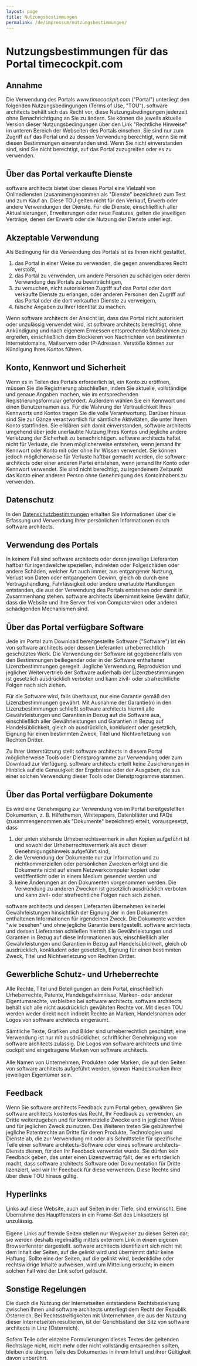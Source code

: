 ```yaml
---
layout: page
title: Nutzungsbestimmungen
permalink: /de/impressum/nutzungsbestimmungen/
---
```


<h1>Nutzungsbestimmungen für das Portal timecockpit.com</h1><h2>Annahme</h2><p>Die Verwendung des Portals <em>www.timecockpit.com</em> ("Portal") unterliegt den folgenden Nutzungsbedingungen (Terms of Use, "TOU"). software architects behält sich das Recht vor, diese Nutzungsbedingungen jederzeit ohne Benachrichtigung an Sie zu ändern. Sie können die jeweils aktuelle Version dieser Nutzungsbedingungen über den Link "Rechtliche Hinweise" im unteren Bereich der Webseiten des Portals einsehen. Sie sind nur zum Zugriff auf das Portal und zu dessen Verwendung berechtigt, wenn Sie mit diesen Bestimmungen einverstanden sind. Wenn Sie nicht einverstanden sind, sind Sie nicht berechtigt, auf das Portal zuzugreifen oder es zu verwenden.</p><h2>Über das Portal verkaufte Dienste</h2><p>software architects bietet über dieses Portal eine Vielzahl von Onlinediensten (zusammengenommen als "Dienste" bezeichnet) zum Test und zum Kauf an. Diese TOU gelten nicht für den Verkauf, Erwerb oder andere Verwendungen der Dienste. Für die Dienste, einschließlich aller Aktualisierungen, Erweiterungen oder neue Features, gelten die jeweiligen Verträge, denen der Erwerb oder die Nutzung der Dienste unterliegt.</p><h2>Akzeptable Verwendung</h2><p>Als Bedingung für die Verwendung des Portals ist es Ihnen nicht gestattet,</p><ol>
  <li>das Portal in einer Weise zu verwenden, die gegen anwendbares Recht verstößt,</li>
  <li>das Portal zu verwenden, um andere Personen zu schädigen oder deren Verwendung des Portals zu beeinträchtigen,</li>
  <li>zu versuchen, nicht autorisierten Zugriff auf das Portal oder dort verkaufte Dienste zu erlangen, oder anderen Personen den Zugriff auf das Portal oder die dort verkauften Dienste zu verweigern,</li>
  <li>falsche Angaben zu Ihrer Identität zu machen.</li>
</ol><p>Wenn software architects der Ansicht ist, dass das Portal nicht autorisiert oder unzulässig verwendet wird, ist software architects berechtigt, ohne Ankündigung und nach eigenem Ermessen entsprechende Maßnahmen zu ergreifen, einschließlich dem Blockieren von Nachrichten von bestimmten Internetdomains, Mailservern oder IP-Adressen. Verstöße können zur Kündigung Ihres Kontos führen.</p><h2>Konto, Kennwort und Sicherheit</h2><p>Wenn es in Teilen des Portals erforderlich ist, ein Konto zu eröffnen, müssen Sie die Registrierung abschließen, indem Sie aktuelle, vollständige und genaue Angaben machen, wie im entsprechenden Registrierungsformular gefordert. Außerdem wählen Sie ein Kennwort und einen Benutzernamen aus. Für die Wahrung der Vertraulichkeit Ihres Kennworts und Kontos tragen Sie die volle Verantwortung. Darüber hinaus sind Sie zur Gänze verantwortlich für sämtliche Aktivitäten, die unter Ihrem Konto stattfinden. Sie erklären sich damit einverstanden, software architects umgehend über jede unerlaubte Nutzung Ihres Kontos und jegliche andere Verletzung der Sicherheit zu benachrichtigen. software architects haftet nicht für Verluste, die Ihnen möglicherweise entstehen, wenn jemand Ihr Kennwort oder Konto mit oder ohne Ihr Wissen verwendet. Sie können jedoch möglicherweise für Verluste haftbar gemacht werden, die software architects oder einer anderen Partei entstehen, wenn jemand Ihr Konto oder Kennwort verwendet. Sie sind nicht berechtigt, zu irgendeinem Zeitpunkt das Konto einer anderen Person ohne Genehmigung des Kontoinhabers zu verwenden.</p><h2>Datenschutz</h2><p>In den <a href="{{site.baseurl}}/de/impressum/datenschutzbestimmungen/">Datenschutzbestimmungen</a> erhalten Sie Informationen über die Erfassung und Verwendung Ihrer persönlichen Informationen durch software architects.</p><h2>Verwendung des Portals</h2><p class="Abstract">In keinem Fall sind software architects oder deren jeweilige Lieferanten haftbar für irgendwelche speziellen, indirekten oder Folgeschäden oder andere Schäden, welcher Art auch immer, aus entgangener Nutzung, Verlust von Daten oder entgangenem Gewinn, gleich ob durch eine Vertragshandlung, Fahrlässigkeit oder andere unerlaubte Handlungen entstanden, die aus der Verwendung des Portals entstehen oder damit in Zusammenhang stehen. software architects übernimmt keine Gewähr dafür, dass die Website und ihre Server frei von Computerviren oder anderen schädigenden Mechanismen sind.</p><h2>Über das Portal verfügbare Software</h2><p>Jede im Portal zum Download bereitgestellte Software ("Software") ist ein von software architects oder dessen Lieferanten urheberrechtlich geschütztes Werk. Die Verwendung der Software ist gegebenenfalls von den Bestimmungen beiliegender oder in der Software enthaltener Lizenzbestimmungen geregelt. Jegliche Verwendung, Reproduktion und jeglicher Weitervertrieb der Software außerhalb der Lizenzbestimmungen ist gesetzlich ausdrücklich verboten und kann zivil- oder strafrechtliche Folgen nach sich ziehen.</p><p class="Abstract">Für die Software wird, falls überhaupt, nur eine Garantie gemäß den Lizenzbestimmungen gewährt. Mit Ausnahme der Garantie(n) in den Lizenzbestimmungen schließt software architects hiermit alle Gewährleistungen und Garantien in Bezug auf die Software aus, einschließlich aller Gewährleistungen und Garantien in Bezug auf Handelsüblichkeit, gleich ob ausdrücklich, konkludent oder gesetzlich, Eignung für einen bestimmten Zweck, Titel und Nichtverletzung von Rechten Dritter.</p><p class="Abstract">Zu Ihrer Unterstützung stellt software architects in diesem Portal möglicherweise Tools oder Dienstprogramme zur Verwendung oder zum Download zur Verfügung. software architects erteilt keine Zusicherungen in Hinblick auf die Genauigkeit der Ergebnisse oder der Ausgaben, die aus einer solchen Verwendung dieser Tools oder Dienstprogramme stammen.</p><h2>Über das Portal verfügbare Dokumente</h2><p>Es wird eine Genehmigung zur Verwendung von im Portal bereitgestellten Dokumenten, z. B. Hilfethemen, Whitepapers, Datenblätter und FAQs (zusammengenommen als "Dokumente" bezeichnet) erteilt, vorausgesetzt, dass</p><ol>
  <li>der unten stehende Urheberrechtsvermerk in allen Kopien aufgeführt ist und sowohl der Urheberrechtsvermerk als auch dieser Genehmigungshinweis aufgeführt sind,</li>
  <li>die Verwendung der Dokumente nur zur Information und zu nichtkommerziellen oder persönlichen Zwecken erfolgt und die Dokumente nicht auf einem Netzwerkcomputer kopiert oder veröffentlicht oder in einem Medium gesendet werden und</li>
  <li>keine Änderungen an den Dokumenten vorgenommen werden. Die Verwendung zu anderen Zwecken ist gesetzlich ausdrücklich verboten und kann zivil- oder strafrechtliche Folgen nach sich ziehen.</li>
</ol><p class="Abstract">software architects und dessen Lieferanten übernehmen keinerlei Gewährleistungen hinsichtlich der Eignung der in den Dokumenten enthaltenen Informationen für irgendeinen Zweck. Die Dokumente werden "wie besehen" und ohne jegliche Garantie bereitgestellt. software architects und dessen Lieferanten schließen hiermit alle Gewährleistungen und Garantien in Bezug auf diese Informationen aus, einschließlich aller Gewährleistungen und Garantien in Bezug auf Handelsüblichkeit, gleich ob ausdrücklich, konkludent oder gesetzlich, Eignung für einen bestimmten Zweck, Titel und Nichtverletzung von Rechten Dritter.</p><h2>Gewerbliche Schutz- und Urheberrechte</h2><p>Alle Rechte, Titel und Beteiligungen an dem Portal, einschließlich Urheberrechte, Patente, Handelsgeheimnisse, Marken- oder anderer Eigentumsrechte, verbleiben bei software architects. software architects behält sich alle nicht ausdrücklich gewährten Rechte vor. Mit diesen TOU werden weder direkt noch indirekt Rechte an Marken, Handelsnamen oder Logos von software architects eingeräumt.</p><p>Sämtliche Texte, Grafiken und Bilder sind urheberrechtlich geschützt; eine Verwendung ist nur mit ausdrücklicher, schriftlicher Genehmigung von software architects zulässig. Die Logos von software architects und time cockpit sind eingetragene Marken von software architects.<br /><br /> Alle Namen von Unternehmen, Produkten oder Marken, die auf den Seiten von software architects aufgeführt werden, können Handelsmarken ihrer jeweiligen Eigentümer sein.</p><h2>Feedback</h2><p>Wenn Sie software architects Feedback zum Portal geben, gewähren Sie software architects kostenlos das Recht, Ihr Feedback zu verwenden, an Dritte weiterzugeben und für kommerzielle Zwecke und in jeglicher Weise und für jeglichen Zweck zu nutzen. Des Weiteren treten Sie gebührenfrei jegliche Patentrechte an Dritte für deren Produkte, Technologien und Dienste ab, die zur Verwendung mit oder als Schnittstelle für spezifische Teile einer software architects-Software oder eines software architects-Diensts dienen, für den Ihr Feedback verwendet wurde. Sie dürfen kein Feedback geben, das unter einen Lizenzvertrag fällt, der es erforderlich macht, dass software architects Software oder Dokumentation für Dritte lizenziert, weil wir Ihr Feedback für diese verwenden. Diese Rechte sind über diese TOU hinaus gültig.</p><h2>Hyperlinks</h2><p>Links auf diese Website, auch auf Seiten in der Tiefe, sind erwünscht. Eine Übernahme des Hauptfensters in ein Frame-Set des Linksetzers ist unzulässig.<br /><br /> Eigene Links auf fremde Seiten stellen nur Wegweiser zu diesen Seiten dar; sie werden deshalb regelmäßig mittels externem Link in einem eigenen Browserfenster dargestellt. software architects identifiziert sich nicht mit dem Inhalt der Seiten, auf die gelinkt wird und übernimmt dafür keine Haftung. Sollte eine der Seiten, auf die gelinkt wird, bedenkliche oder rechtswidrige Inhalte aufweisen, wird um Mitteilung ersucht; in einem solchen Fall wird der Link sofort gelöscht.</p><h2>Sonstige Regelungen</h2><p>Die durch die Nutzung der Internetseiten entstandene Rechtsbeziehung zwischen Ihnen und software architects unterliegt dem Recht der Republik Österreich. Bei Rechtsstreitigkeiten mit Unternehmen, die aus der Nutzung dieser Internetseiten resultieren, ist der Gerichtsstand der Sitz von software architects in Linz (Österreich).</p><p>Sofern Teile oder einzelne Formulierungen dieses Textes der geltenden Rechtslage nicht, nicht mehr oder nicht vollständig entsprechen sollten, bleiben die übrigen Teile des Dokumentes in ihrem Inhalt und ihrer Gültigkeit davon unberührt. </p>